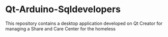 # Qt-Arduino-Sqldevelopers
This repository contains a desktop application developed on Qt Creator for managing a Share and Care Center for the homeless
